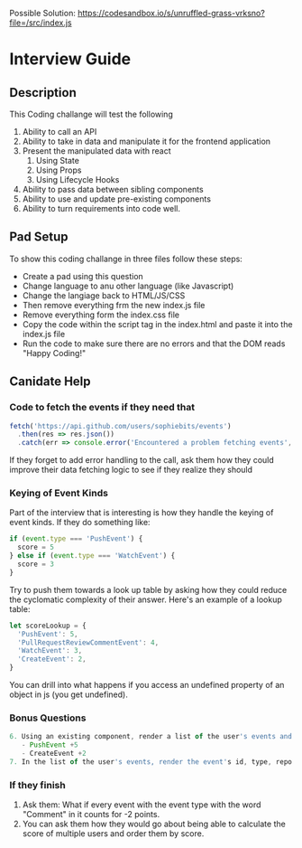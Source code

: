 Possible Solution: https://codesandbox.io/s/unruffled-grass-vrksno?file=/src/index.js
# Interview Guide

## Description

This Coding challange will test the following

1. Ability to call an API
1. Ability to take in data and manipulate it for the frontend application
1. Present the manipulated data with react
   1. Using State
   1. Using Props
   1. Using Lifecycle Hooks
1. Ability to pass data between sibling components
1. Ability to use and update pre-existing components
1. Ability to turn requirements into code well.

## Pad Setup

To show this coding challange in three files follow these steps:
  - Create a pad using this question
  - Change language to anu other language (like Javascript)
  - Change the langiage back to HTML/JS/CSS
  - Then remove everything frm the new index.js file
  - Remove everything form the index.css file
  - Copy the code within the script tag in the index.html and paste it into the index.js file
  - Run the code to make sure there are no errors and that the DOM reads "Happy Coding!"

## Canidate Help

### Code to fetch the events if they need that

```javascript
fetch('https://api.github.com/users/sophiebits/events')
  .then(res => res.json())
  .catch(err => console.error('Encountered a problem fetching events', err))
```

If they forget to add error handling to the call, ask them how they could improve their data fetching logic to see if they realize they should

### Keying of Event Kinds

Part of the interview that is interesting is how they handle the keying of event kinds. If they do something like:

```javascript
if (event.type === 'PushEvent') {
  score = 5
} else if (event.type === 'WatchEvent') {
  score = 3
}
```

Try to push them towards a look up table by asking how they could reduce the cyclomatic complexity of their answer. Here's an example of a lookup table:

```javascript
let scoreLookup = {
  'PushEvent': 5,
  'PullRequestReviewCommentEvent': 4,
  'WatchEvent': 3,
  'CreateEvent': 2,
}
```

You can drill into what happens if you access an undefined property of an object in js (you get undefined). 

### Bonus Questions

```js
6. Using an existing component, render a list of the user's events and how each event impacted the user's score. Example:
   - PushEvent +5
   - CreateEvent +2
7. In the list of the user's events, render the event's id, type, repo name, and add a link to the repo
```

### If they finish

1. Ask them: What if every event with the event type with the word "Comment" in it counts for -2 points.
1. You can ask them how they would go about being able to calculate the score of multiple users and order them by score.